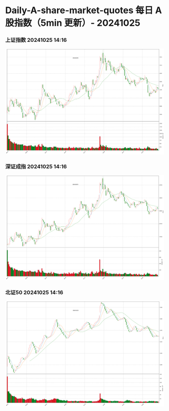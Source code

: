 
# Daily-A-share-market-quotes 每日 A 股指数（5min 更新）- 20241025

### 上证指数 20241025 14:16
![](./fig/2024/10/20241025-sh000001.png)

### 深证成指 20241025 14:16
![](./fig/2024/10/20241025-sz399001.png)

### 北证50 20241025 14:16
![](./fig/2024/10/20241025-bj899050.png)
